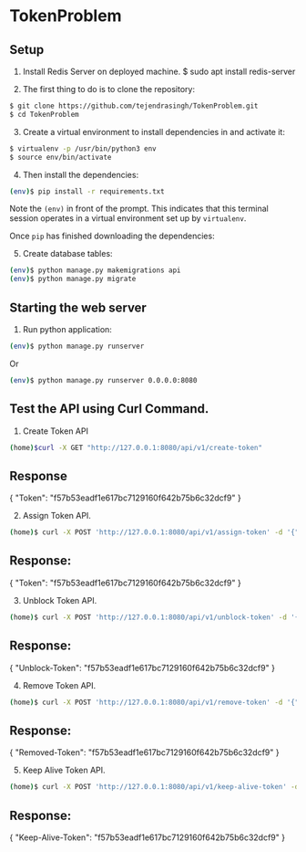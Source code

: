 # TokenProblem

## Setup

1. Install Redis Server on deployed machine.
$ sudo apt install redis-server

2. The first thing to do is to clone the repository:

```sh
$ git clone https://github.com/tejendrasingh/TokenProblem.git
$ cd TokenProblem
```

3. Create a virtual environment to install dependencies in and activate it:

```sh
$ virtualenv -p /usr/bin/python3 env
$ source env/bin/activate
```

4. Then install the dependencies:

```sh
(env)$ pip install -r requirements.txt
```
Note the `(env)` in front of the prompt. This indicates that this terminal
session operates in a virtual environment set up by `virtualenv`.

Once `pip` has finished downloading the dependencies:

5. Create database tables:
```sh
(env)$ python manage.py makemigrations api
(env)$ python manage.py migrate
```

## Starting the web server

1. Run python application:
```sh
(env)$ python manage.py runserver
```
Or
```sh
(env)$ python manage.py runserver 0.0.0.0:8080
```

## Test the API using Curl Command.

1. Create Token API

```sh
(home)$curl -X GET "http://127.0.0.1:8080/api/v1/create-token"
```

## Response

{
    "Token": "f57b53eadf1e617bc7129160f642b75b6c32dcf9"
}

2. Assign Token API.

```sh
(home)$ curl -X POST 'http://127.0.0.1:8080/api/v1/assign-token' -d '{"username":"tejendra"}'
```

## Response:
{
    "Token": "f57b53eadf1e617bc7129160f642b75b6c32dcf9"
}

3. Unblock Token API.

```sh
(home)$ curl -X POST 'http://127.0.0.1:8080/api/v1/unblock-token' -d '{"username":"tejendra","Token":"f57b53eadf1e617bc7129160f642b75b6c32dcf9"}'
```

## Response:
{
    "Unblock-Token": "f57b53eadf1e617bc7129160f642b75b6c32dcf9"
}

4. Remove Token API.

```sh
(home)$ curl -X POST 'http://127.0.0.1:8080/api/v1/remove-token' -d '{"username":"tejendra","Token":"f57b53eadf1e617bc7129160f642b75b6c32dcf9"}'
```

## Response:
{
    "Removed-Token": "f57b53eadf1e617bc7129160f642b75b6c32dcf9"
}

5. Keep Alive Token API.

```sh
(home)$ curl -X POST 'http://127.0.0.1:8080/api/v1/keep-alive-token' -d '{"username":"tejendra","Token":"f57b53eadf1e617bc7129160f642b75b6c32dcf9"}'
```

## Response:
{
    "Keep-Alive-Token": "f57b53eadf1e617bc7129160f642b75b6c32dcf9"
}

